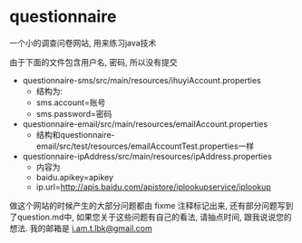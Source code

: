 ﻿# questionnaire
一个小的调查问卷网站, 用来练习java技术

由于下面的文件包含用户名, 密码, 所以没有提交
- questionnaire-sms/src/main/resources/ihuyiAccount.properties
    - 结构为:
    - sms.account=账号
    - sms.password=密码
- questionnaire-email/src/main/resources/emailAccount.properties
    - 结构和questionnaire-email/src/test/resources/emailAccountTest.properties一样
- questionnaire-ipAddress/src/main/resources/ipAddress.properties
    - 内容为
    - baidu.apikey=apikey
    - ip.url=http://apis.baidu.com/apistore/iplookupservice/iplookup


做这个网站的时候产生的大部分问题都由 fixme 注释标记出来, 还有部分问题写到了question.md中, 如果您关于这些问题有自己的看法, 请抽点时间, 跟我说说您的想法. 我的邮箱是 [i.am.t.lbk@gmail.com](mailto:i.am.t.lbk@gmail.com)